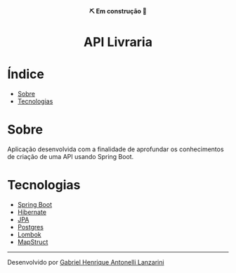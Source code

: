 <h4 align="center"> 
	⛏ Em construção 🚧
</h4>

<h1 align="center">
    API Livraria
</h1>

# Índice
<!--ts-->
* [Sobre](#sobre)
* [Tecnologias](#tecnologias)
<!--te-->

# Sobre
Aplicação desenvolvida com a finalidade de aprofundar os conhecimentos de criação de uma API
usando Spring Boot.

# Tecnologias
- [Spring Boot](https://spring.io/)
- [Hibernate](https://hibernate.org/)
- [JPA](https://docs.spring.io/spring-data/jpa/docs/current/reference/html/)
- [Postgres](https://www.pgadmin.org/)
- [Lombok](https://www.pgadmin.org/)
- [MapStruct](https://mapstruct.org/)

---

Desenvolvido por [Gabriel Henrique Antonelli Lanzarini](https://www.linkedin.com/in/gabriel-henrique-antonelli-lanzarini-16b522209/)
